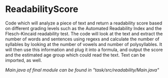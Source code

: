 # ReadabilityScore
Code which will analyze a piece of text and return a readability score based on different grading levels such as the Automated Readability Index and the Flesch-Kincaid readability test. The code will look at the text and extract the number of words and sentences using regexs and calculate the number of syllables by looking at the number of vowels and number of polysyllables. It will then use this information and plug it into a formula, and output the score and the estimated age group which could read the text. Text can be imported, as well.

*Main.java of final module can be found in "task/src/readability/Main.java"*
